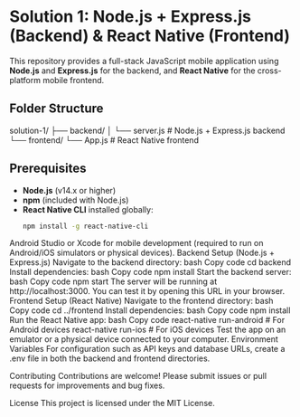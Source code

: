 # Solution 1: Node.js + Express.js (Backend) & React Native (Frontend)

This repository provides a full-stack JavaScript mobile application using **Node.js** and **Express.js** for the backend, and **React Native** for the cross-platform mobile frontend.

## Folder Structure
solution-1/ ├── backend/ │ └── server.js # Node.js + Express.js backend └── frontend/ └── App.js # React Native frontend

## Prerequisites

- **Node.js** (v14.x or higher)
- **npm** (included with Node.js)
- **React Native CLI** installed globally:
  ```bash
  npm install -g react-native-cli
Android Studio or Xcode for mobile development (required to run on Android/iOS simulators or physical devices).
Backend Setup (Node.js + Express.js)
Navigate to the backend directory:
bash
Copy code
cd backend
Install dependencies:
bash
Copy code
npm install
Start the backend server:
bash
Copy code
npm start
The server will be running at http://localhost:3000. You can test it by opening this URL in your browser.
Frontend Setup (React Native)
Navigate to the frontend directory:
bash
Copy code
cd ../frontend
Install dependencies:
bash
Copy code
npm install
Run the React Native app:
bash
Copy code
react-native run-android   # For Android devices
react-native run-ios       # For iOS devices
Test the app on an emulator or a physical device connected to your computer.
Environment Variables
For configuration such as API keys and database URLs, create a .env file in both the backend and frontend directories.

Contributing
Contributions are welcome! Please submit issues or pull requests for improvements and bug fixes.

License
This project is licensed under the MIT License.
